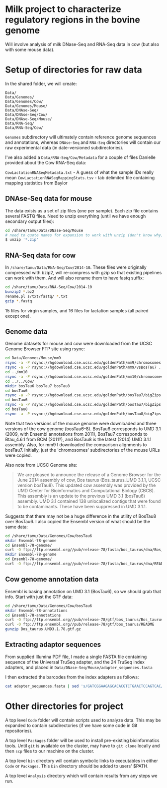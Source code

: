 # Milk project to characterize regulatory regions in the bovine genome #


Will involve analysis of milk DNase-Seq and RNA-Seq data in cow (but also with some mouse data).


# Setup of directories for raw data #

In the shared folder, we will create:

	Data/
	Data/Genomes/
	Data/Genomes/Cow/
	Data/Genomes/Mouse/	
	Data/DNAse-Seq/
	Data/DNAse-Seq/Cow/
	Data/DNAse-Seq/Mouse/
	Data/RNA-Seq/
	Data/RNA-Seq/Cow/

	
`Genomes` subdirectory will ultimately contain reference genome sequences and annotations, whereas `DNAse-Seq` and `RNA-Seq` directories will contain our raw experimental data (in date-versioned subdirectories).
 
I've also added a `Data/RNA-Seq/Cow/Metadata` for a couple of files Danielle provided about the Cow RNA-Seq data:

`CowLactationRNASeqMetadata.txt` - A guess of what the sample IDs really mean
`CowLactationRNASeqMappingStats.tsv` - tab delimited file containing mapping statistics from Baylor


## DNAse-Seq data for mouse ##
The data exists as a set of zip files (one per sample). Each zip file contains several FASTQ files. Need to unzip everything (until we have enough secondary output files):

```bash
cd /share/tamu/Data/DNase-Seq/Mouse
# need to quote names for expansion to work with unzip (don't know why)
$ unzip '*.zip'
```


## RNA-Seq data for cow ##

In `/share/tamu/Data/RNA-Seq/Cow/2014-10`. These files were originally compressed with bzip2, will re-compress with gzip so that existing pipelines can work with them. And will also rename them to have fastq suffix:

```bash
cd /share/tamu/Data/RNA-Seq/Cow/2014-10
bunzip2 *.bz2
rename.pl s/txt/fastq/ *.txt
gzip *.fastq
```

15 files for virgin samples, and 16 files for lactation samples (all paired except one).


## Genome data ##
Genome datasets for mouse and cow were downloaded from the UCSC Genome Browser FTP site using rsync:

```bash
cd Data/Genomes/Mouse/mm9
rsync -a -P rsync://hgdownload.cse.ucsc.edu/goldenPath/mm9/chromosomes .
rsync -a -P rsync://hgdownload.cse.ucsc.edu/goldenPath/mm9/vsBosTau7 .
cd ../mm10
rsync -a -P rsync://hgdownload.cse.ucsc.edu/goldenPath/mm10/chromosomes .
cd ../../Cow/
mkdir bosTau6 bosTau7 bosTau8
cd bosTau6
rsync -a -P rsync://hgdownload.cse.ucsc.edu/goldenPath/bosTau7/bigZips ./
cd bosTau6
rsync -a -P rsync://hgdownload.cse.ucsc.edu/goldenPath/bosTau7/bigZips ./
cd bosTau8
rsync -a -P rsync://hgdownload.cse.ucsc.edu/goldenPath/bosTau8/bigZips ./
```

Note that two versions of the mouse genome were downloaded and three versions of the cow genome (bosTau6–8). BosTau6 corresponds to UMD 3.1 (2009, with Ensembl annotations from 2011), BosTau7 corresponds to Btau_4.6.1 from BCM (2011?), and BosTau8 is the latest (2014) UMD 3.1.1 assembly. Also, for mm9 I downloaded the comparison alignments to bosTau7. Initially, just the 'chromosomes' subdirectories of the mouse URLs were copied.

Also note from UCSC Genome site:

>We are pleased to announce the release of a Genome Browser for the June 2014 assembly of cow, Bos taurus (Bos_taurus_UMD 3.1.1, UCSC version bosTau8). This updated cow assembly was provided by the UMD Center for Bioinformatics and Computational Biology (CBCB). This assembly is an update to the previous UMD 3.1 (bosTau6) assembly. UMD 3.1 contained 138 unlocalized contigs that were found to be contaminants. These have been suppressed in UMD 3.1.1.

Suggests that there may not be a huge difference in the utility of BosTau8 over BosTau6. I also copied the Ensembl version of what should be the same data:

```bash
cd /share/tamu/Data/Genomes/Cow/bosTau6
mkdir Ensembl-78-genome
cd Ensembl-78-genome/
curl -O ftp://ftp.ensembl.org//pub/release-78/fasta/bos_taurus/dna/Bos_taurus.UMD3.1.dna.toplevel.fa.gz
mkdir Ensembl-78-genome
cd Ensembl-78-genome/
curl -O ftp://ftp.ensembl.org//pub/release-78/fasta/bos_taurus/dna/README
```


## Cow genome annotation data ##

Ensembl is basing annotation on UMD 3.1 (BosTau6), so we should grab that info. Start with just the GTF data:

```bash
cd /share/tamu/Data/Genomes/Cow/bosTau6
mkdir Ensembl-78-annotations
cd Ensembl-78-annotations
curl -O ftp://ftp.ensembl.org//pub/release-78/gtf/bos_taurus/Bos_taurus.UMD3.1.78.gtf.gz
curl -O ftp://ftp.ensembl.org//pub/release-78/gtf/bos_taurus/README
gunzip Bos_taurus.UMD3.1.78.gtf.gz

```


## Extracting adaptor sequences ##

From supplied Illumina PDF file, I made a single FASTA file containing sequence of the Universal TruSeq adapter, and the 24 TruSeq index adapters, and placed in  `Data/DNase-Seq/Mouse/adapter_sequences.fasta`

I then extracted the barcodes from the index adapters as follows:

```bash
cat adapter_sequences.fasta | sed 's/GATCGGAAGAGCACACGTCTGAACTCCAGTCAC//' | grep -v ">" | tail -n 24 | cut -c 1-6 > barcodes.txt
```


# Other directories for project #

A top level `Code` folder will contain scripts used to analyze data. This may be expanded to contain subdirectories (if we have some code in Git repositories).

A top level `Packages` folder will be used to install pre-existing bioinformatics tools. Until `git` is available on the cluster, may have to `git clone` locally and then `scp` files to our machine on the cluster.

A top level `bin` directory will contain symbolic links to executables in either `Code` or `Packages`. This `bin` directory should be added to users' $PATH.

A top level `Analysis` directory which will contain results from any steps we run.

